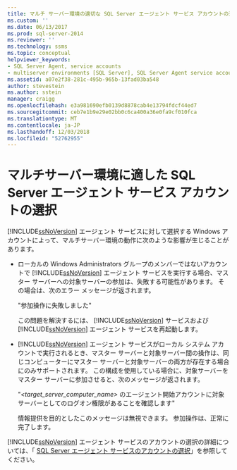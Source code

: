 ```yaml
---
title: マルチ サーバー環境の適切な SQL Server エージェント サービス アカウントの選択 |Microsoft Docs
ms.custom: ''
ms.date: 06/13/2017
ms.prod: sql-server-2014
ms.reviewer: ''
ms.technology: ssms
ms.topic: conceptual
helpviewer_keywords:
- SQL Server Agent, service accounts
- multiserver environments [SQL Server], SQL Server Agent service account behavior
ms.assetid: a07e2f38-281c-495b-965b-13fad03ba548
author: stevestein
ms.author: sstein
manager: craigg
ms.openlocfilehash: e3a981690efb0139d8878cab4e13794fdcf44ed7
ms.sourcegitcommit: ceb7e1b9e29e02bb0c6ca400a36e0fa9cf010fca
ms.translationtype: MT
ms.contentlocale: ja-JP
ms.lasthandoff: 12/03/2018
ms.locfileid: "52762955"
---
```

# <a name="choose-the-right-sql-server-agent-service-account-for-multiserver-environments"></a>マルチサーバー環境に適した SQL Server エージェント サービス アカウントの選択
  [!INCLUDE[ssNoVersion](../../includes/ssnoversion-md.md)] エージェント サービスに対して選択する Windows アカウントによって、マルチサーバー環境の動作に次のような影響が生じることがあります。  
  
-   ローカルの Windows Administrators グループのメンバーではないアカウントで [!INCLUDE[ssNoVersion](../../includes/ssnoversion-md.md)] エージェント サービスを実行する場合、マスター サーバーへの対象サーバーの参加は、失敗する可能性があります。 その場合は、次のエラー メッセージが返されます。  
  
     "参加操作に失敗しました"  
  
     この問題を解決するには、 [!INCLUDE[ssNoVersion](../../includes/ssnoversion-md.md)] サービスおよび [!INCLUDE[ssNoVersion](../../includes/ssnoversion-md.md)] エージェント サービスを再起動します。  
  
-   [!INCLUDE[ssNoVersion](../../includes/ssnoversion-md.md)] エージェント サービスがローカル システム アカウントで実行されるとき、マスター サーバーと対象サーバー間の操作は、同じコンピューターにマスター サーバーと対象サーバーの両方が存在する場合にのみサポートされます。 この構成を使用している場合に、対象サーバーをマスター サーバーに参加させると、次のメッセージが返されます。  
  
     "*<target_server_computer_name>* のエージェント開始アカウントに対象サーバーとしてのログオン権限があることを確認します"  
  
     情報提供を目的としたこのメッセージは無視できます。 参加操作は、正常に完了します。  
  
 [!INCLUDE[ssNoVersion](../../includes/ssnoversion-md.md)] エージェント サービスのアカウントの選択の詳細については、「 [SQL Server エージェント サービスのアカウントの選択](select-an-account-for-the-sql-server-agent-service.md)」を参照してください。  
  
  
